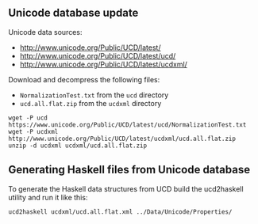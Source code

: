 ## Unicode database update
Unicode data sources:
* http://www.unicode.org/Public/UCD/latest/
* http://www.unicode.org/Public/UCD/latest/ucd/
* http://www.unicode.org/Public/UCD/latest/ucdxml/

Download and decompress the following files:
* `NormalizationTest.txt` from the `ucd` directory
* `ucd.all.flat.zip` from the `ucdxml` directory

```
wget -P ucd https://www.unicode.org/Public/UCD/latest/ucd/NormalizationTest.txt
wget -P ucdxml http://www.unicode.org/Public/UCD/latest/ucdxml/ucd.all.flat.zip
unzip -d ucdxml ucdxml/ucd.all.flat.zip
```

## Generating Haskell files from Unicode database
To generate the Haskell data structures from UCD build the ucd2haskell
utility and run it like this:
```
ucd2haskell ucdxml/ucd.all.flat.xml ../Data/Unicode/Properties/
```
